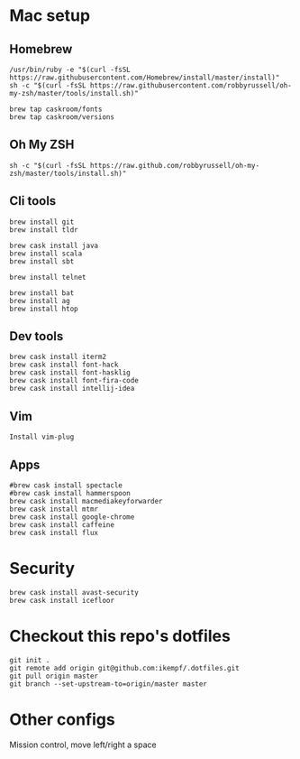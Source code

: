 # Mac setup

## Homebrew
```
/usr/bin/ruby -e "$(curl -fsSL https://raw.githubusercontent.com/Homebrew/install/master/install)"
sh -c "$(curl -fsSL https://raw.githubusercontent.com/robbyrussell/oh-my-zsh/master/tools/install.sh)"

brew tap caskroom/fonts
brew tap caskroom/versions
```

## Oh My ZSH
```
sh -c "$(curl -fsSL https://raw.github.com/robbyrussell/oh-my-zsh/master/tools/install.sh)"
```

## Cli tools
```
brew install git
brew install tldr

brew cask install java
brew install scala
brew install sbt

brew install telnet

brew install bat
brew install ag
brew install htop
```

## Dev tools
```
brew cask install iterm2
brew cask install font-hack
brew cask install font-hasklig
brew cask install font-fira-code
brew cask install intellij-idea
```

## Vim
```
Install vim-plug
```

## Apps
```
#brew cask install spectacle
#brew cask install hammerspoon
brew cask install macmediakeyforwarder
brew cask install mtmr
brew cask install google-chrome
brew cask install caffeine
brew cask install flux
```

# Security
```
brew cask install avast-security
brew cask install icefloor
```

# Checkout this repo's dotfiles
```
git init .
git remote add origin git@github.com:ikempf/.dotfiles.git
git pull origin master
git branch --set-upstream-to=origin/master master
```

# Other configs
Mission control, move left/right a space
